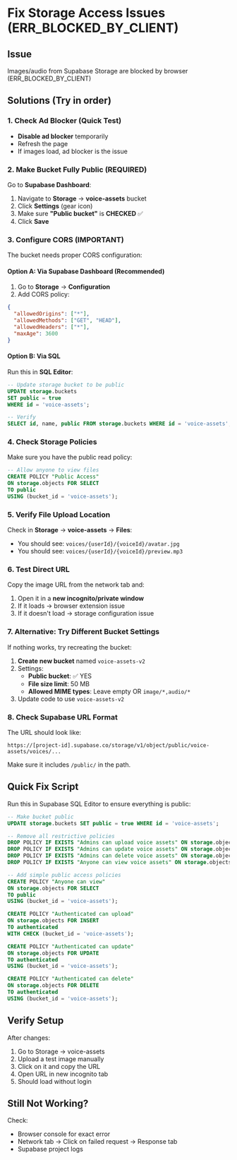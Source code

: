 # Fix Storage Access Issues (ERR_BLOCKED_BY_CLIENT)

## Issue
Images/audio from Supabase Storage are blocked by browser (ERR_BLOCKED_BY_CLIENT)

## Solutions (Try in order)

### 1. Check Ad Blocker (Quick Test)
- **Disable ad blocker** temporarily
- Refresh the page
- If images load, ad blocker is the issue

### 2. Make Bucket Fully Public (REQUIRED)

Go to **Supabase Dashboard**:

1. Navigate to **Storage** → **voice-assets** bucket
2. Click **Settings** (gear icon)
3. Make sure **"Public bucket"** is **CHECKED** ✅
4. Click **Save**

### 3. Configure CORS (IMPORTANT)

The bucket needs proper CORS configuration:

#### Option A: Via Supabase Dashboard (Recommended)
1. Go to **Storage** → **Configuration**
2. Add CORS policy:

```json
{
  "allowedOrigins": ["*"],
  "allowedMethods": ["GET", "HEAD"],
  "allowedHeaders": ["*"],
  "maxAge": 3600
}
```

#### Option B: Via SQL
Run this in **SQL Editor**:

```sql
-- Update storage bucket to be public
UPDATE storage.buckets
SET public = true
WHERE id = 'voice-assets';

-- Verify
SELECT id, name, public FROM storage.buckets WHERE id = 'voice-assets';
```

### 4. Check Storage Policies

Make sure you have the public read policy:

```sql
-- Allow anyone to view files
CREATE POLICY "Public Access"
ON storage.objects FOR SELECT
TO public
USING (bucket_id = 'voice-assets');
```

### 5. Verify File Upload Location

Check in **Storage** → **voice-assets** → **Files**:
- You should see: `voices/{userId}/{voiceId}/avatar.jpg`
- You should see: `voices/{userId}/{voiceId}/preview.mp3`

### 6. Test Direct URL

Copy the image URL from the network tab and:
1. Open it in a **new incognito/private window**
2. If it loads → browser extension issue
3. If it doesn't load → storage configuration issue

### 7. Alternative: Try Different Bucket Settings

If nothing works, try recreating the bucket:

1. **Create new bucket** named `voice-assets-v2`
2. Settings:
   - **Public bucket**: ✅ YES
   - **File size limit**: 50 MB
   - **Allowed MIME types**: Leave empty OR `image/*,audio/*`
3. Update code to use `voice-assets-v2`

### 8. Check Supabase URL Format

The URL should look like:
```
https://[project-id].supabase.co/storage/v1/object/public/voice-assets/voices/...
```

Make sure it includes `/public/` in the path.

## Quick Fix Script

Run this in Supabase SQL Editor to ensure everything is public:

```sql
-- Make bucket public
UPDATE storage.buckets SET public = true WHERE id = 'voice-assets';

-- Remove all restrictive policies
DROP POLICY IF EXISTS "Admins can upload voice assets" ON storage.objects;
DROP POLICY IF EXISTS "Admins can update voice assets" ON storage.objects;
DROP POLICY IF EXISTS "Admins can delete voice assets" ON storage.objects;
DROP POLICY IF EXISTS "Anyone can view voice assets" ON storage.objects;

-- Add simple public access policies
CREATE POLICY "Anyone can view"
ON storage.objects FOR SELECT
TO public
USING (bucket_id = 'voice-assets');

CREATE POLICY "Authenticated can upload"
ON storage.objects FOR INSERT
TO authenticated
WITH CHECK (bucket_id = 'voice-assets');

CREATE POLICY "Authenticated can update"
ON storage.objects FOR UPDATE
TO authenticated
USING (bucket_id = 'voice-assets');

CREATE POLICY "Authenticated can delete"
ON storage.objects FOR DELETE
TO authenticated
USING (bucket_id = 'voice-assets');
```

## Verify Setup

After changes:
1. Go to Storage → voice-assets
2. Upload a test image manually
3. Click on it and copy the URL
4. Open URL in new incognito tab
5. Should load without login

## Still Not Working?

Check:
- Browser console for exact error
- Network tab → Click on failed request → Response tab
- Supabase project logs

